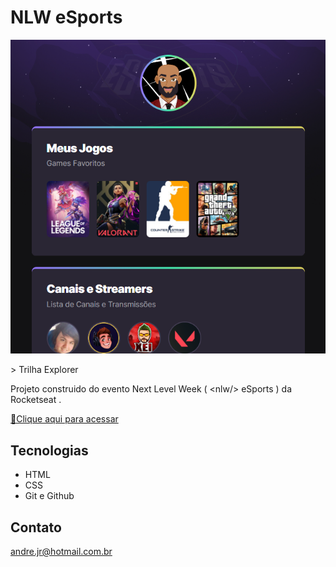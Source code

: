 # NLW eSports 

<p align="center">
   <img src="./.github/preview.png" />
</p>
> Trilha Explorer

Projeto  construido do evento Next Level Week ( &lt;nlw/> eSports  ) da Rocketseat .

[🔗Clique aqui para acessar](https://andredarc.github.io/nlwEsports/)

## Tecnologias

- HTML
- CSS
- Git e Github

## Contato

andre.jr@hotmail.com.br
